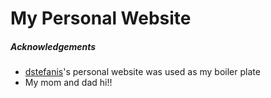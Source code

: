 # My Personal Website

##### Acknowledgements

- [dstefanis](https://github.com/destefanis)'s personal website was used as my boiler plate
- My mom and dad hi!!
